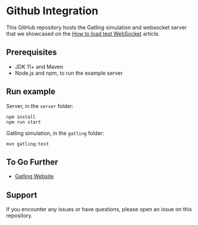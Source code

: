 
# Github Integration

This GitHub repository hosts the Gatling simulation and websocket server that we showcased on the [How to load test WebSocket](https://docs.gatling.io/guides/complex-use-cases/websocket/) article.


## Prerequisites

- JDK 11+ and Maven
- Node.js and npm, to run the example server

## Run example

Server, in the `server` folder:

```shell
npm install
npm run start
```

Gatling simulation, in the `gatling` folder:

```shell
mvn gatling:test
```

## To Go Further

* [Gatling Website](https://gatling.io/)

## Support

If you encounter any issues or have questions, please open an issue on this repository.
